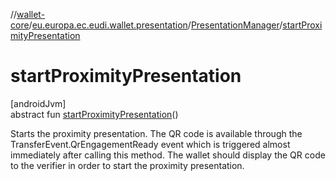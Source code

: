 //[wallet-core](../../../index.md)/[eu.europa.ec.eudi.wallet.presentation](../index.md)/[PresentationManager](index.md)/[startProximityPresentation](start-proximity-presentation.md)

# startProximityPresentation

[androidJvm]\
abstract fun [startProximityPresentation](start-proximity-presentation.md)()

Starts the proximity presentation. The QR code is available through the
TransferEvent.QrEngagementReady event which is triggered almost immediately after calling this
method. The wallet should display the QR code to the verifier in order to start the proximity
presentation.

